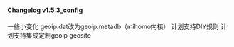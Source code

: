 #### Changelog v1.5.3_config
一些小变化
geoip.dat改为geoip.metadb（mihomo内核）
计划支持DIY规则
计划支持集成定制geoip geosite

